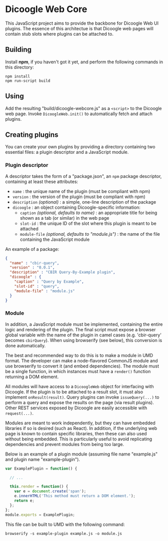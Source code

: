 # Dicoogle Web Core

This JavaScript project aims to provide the backbone for Dicoogle Web UI plugins.
The essence of this architectue is that Dicoogle web pages will contain stub slots where plugins can be attached to.

## Building

Install **npm**, if you haven't got it yet, and perform the following commands in this directory:

    npm install
    npm run-script build

## Using

Add the resulting "build/dicoogle-webcore.js" as a `<script>` to the Dicoogle web page.
Invoke `DicoogleWeb.init()` to automatically fetch and attach plugins.

## Creating plugins

You can create your own plugins by providing a directory containing two essential files: a plugin descriptor and a JavaScript module.

### Plugin descriptor

A descriptor takes the form of a "package.json", an `npm` package descriptor, containing at least these attributes:

 - `name` : the unique name of the plugin (must be compliant with npm)
 - `version` : the version of the plugin (must be compliant with npm)
 - `description` _(optional)_ : a simple, one-line description of the package
 - `dicoogle` : an object containing Dicoogle-specific information:
      - `caption` _(optional, defaults to name)_ : an appropriate title for being shown as a tab (or similar) in the web page
      - `slot-id` : the unique ID of the slot where this plugin is meant to be attached
      - `module-file` _(optional, defaults to "module.js")_ : the name of the file containing the JavaScript module

An example of a package:

```json
{
  "name" : "cbir-query",
  "version" : "0.0.1",
  "description" : "CBIR Query-By-Example plugin",
  "dicoogle" : {
    "caption" : "Query by Example",
    "slot-id" : "query",
    "module-file" : "module.js"
  }
}
```

### Module

In addition, a JavaScript module must be implemented, containing the entire logic and rendering of the plugin.
The final script must expose a browser global variable with the name of the plugin in camel cases (e.g. 'cbir-query'
becomes `cbirQuery`). When using browserify (see below), this conversion is done automatically.

The best and recommended way to do this is to make a module in UMD format. The developer can make a node-flavored
CommonJS module and use browserify to convert it (and embed dependencies). The module must be a single function, in which
instances must have a `render()` function returning a DOM element.

All modules will have access to a `DicoogleWeb` object for interfacing with Dicoogle. If the
plugin is to be attached to a result slot, it must also implement `onResult(result)`. Query plugins can invoke
`issueQuery(...)` to perform a query and expose the results on the page (via result plugins). Other REST
services exposed by Dicoogle are easily accessible with `request(...)`.

Modules are meant to work independently, but they can have embedded libraries if so is desired (such as React). In addition,
if the underlying web page is known to contain specific libraries, then these can also used without being embedded. This is
particularly useful to avoid replicating dependencies and prevent modules from being too large.

Below is an example of a plugin module (assuming file name "example.js" and plugin name "example-plugin").

```javascript
var ExamplePlugin = function() {

  // ...

  this.render = function() {
    var e = document.create('span');
    e.innerHTML('This method must return a DOM element.');
    return e;
  };
};
module.exports = ExamplePlugin;
```

This file can be built to UMD with the following command:

    browserify -s example-plugin example.js -o module.js

